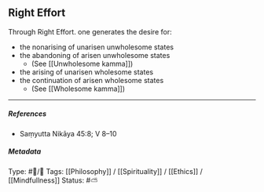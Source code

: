 ## Right Effort  # 

Through Right Effort. one generates the desire for:

- the nonarising of unarisen unwholesome states
- the abandoning of arisen unwholesome states
   - (See [[Unwholesome kamma]])
- the arising of unarisen wholesome states
- the continuation of arisen wholesome states
   - (See [[Wholesome kamma]])

___

##### References

- Saṃyutta Nikāya 45:8; V 8–10

##### Metadata
Type: #🔵/🔵 
Tags: [[Philosophy]] / [[Spirituality]] / [[Ethics]] / [[Mindfullness]]
Status: #⛅️ 